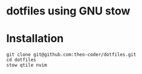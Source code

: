 # dotfiles using GNU stow

# Installation

```
git clone git@github.com:theo-coder/dotfiles.git
cd dotfiles
stow qtile nvim
```
